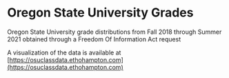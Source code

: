 # Oregon State University Grades

Oregon State University grade distributions from Fall 2018 through Summer 2021 obtained through a Freedom Of Information Act request

A visualization of the data is available at [https://osuclassdata.ethohampton.com](https://osuclassdata.ethohampton.com)